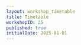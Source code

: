 ```yaml
---
layout: workshop_timetable 
title: Timetable
workshopID: 25
published: true
initialDate: 2025-01-01
---
```

